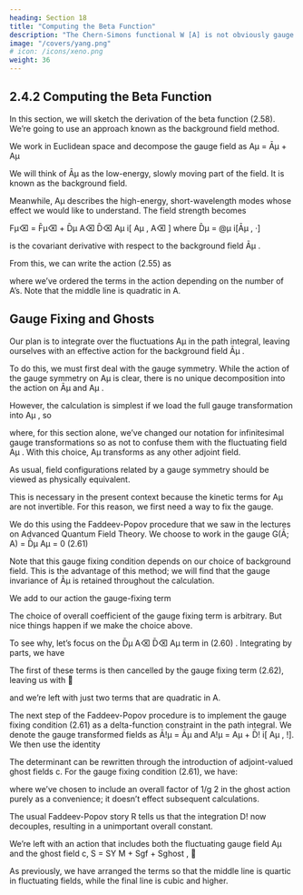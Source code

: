 ```yaml
---
heading: Section 18
title: "Computing the Beta Function"
description: "The Chern-Simons functional W [A] is not obviously gauge invariant."
image: "/covers/yang.png"
# icon: /icons/xeno.png
weight: 36
---
```



## 2.4.2 Computing the Beta Function

In this section, we will sketch the derivation of the beta function (2.58). We’re going to use an approach known as the background field method. 

We work in Euclidean space and decompose the gauge field as Aμ = Āμ + Aμ

We will think of Āμ as the low-energy, slowly moving part of the field. It is known as the background field. 

Meanwhile, Aμ describes the high-energy, short-wavelength modes whose effect we would like to understand. The field strength becomes 

Fμ⌫ = F̄μ⌫ + D̄μ A⌫
D̄⌫ Aμ
i[ Aμ , A⌫ ]
where D̄μ = @μ i[Āμ , ·] 

is the covariant derivative with respect to the background field Āμ . 

From this, we can write the action (2.55) as

<!-- 1
SY M = 2
g
Z
4
d x tr

1
F̄μ⌫ F̄ μ⌫ + 2F̄ μ⌫ D̄μ A⌫
2
+ D̄μ A⌫ D̄μ A⌫ D̄μ A⌫ D̄⌫ Aμ iF̄ μ⌫ [ Aμ , A⌫ ]
1
2iD̄μ A⌫ [ Aμ , A⌫ ]
[ Aμ , A⌫ ][ Aμ , A⌫ ]
(2.60)
2 -->

where we’ve ordered the terms in the action depending on the number of A’s. Note that the middle line is quadratic in A.

## Gauge Fixing and Ghosts

Our plan is to integrate over the fluctuations Aμ in the path integral, leaving ourselves with an effective action for the background field Āμ . 

To do this, we must first deal with the gauge symmetry. While the action of the gauge symmetry on Aμ is clear, there is no unique decomposition into the action on Āμ and Aμ . 

However, the calculation is simplest if we load the full gauge transformation into Aμ , so

<!-- gauge Āμ = 0
and
gauge (
Aμ ) = D̄μ !
i[ Aμ , !] -->

where, for this section alone, we’ve changed our notation for infinitesimal gauge transformations so as not to confuse them with the fluctuating field Aμ . With this choice, Aμ transforms as any other adjoint field.

As usual, field configurations related by a gauge symmetry should be viewed as physically equivalent. 

This is necessary in the present context because the kinetic terms for Aμ are not invertible. For this reason, we first need a way to fix the gauge.

We do this using the Faddeev-Popov procedure that we saw in the lectures on Advanced Quantum Field Theory. We choose to work in the gauge G(Ā; A) = D̄μ Aμ = 0
(2.61)

Note that this gauge fixing condition depends on our choice of background field. This is the advantage of this method; we will find that the gauge invariance of Āμ is retained throughout the calculation.

We add to our action the gauge-fixing term

<!-- Z
1
Sgf = 2 d4 x tr (D̄μ Aμ )2
g
(2.62) -->

The choice of overall coefficient of the gauge fixing term is arbitrary. But nice things happen if we make the choice above. 

To see why, let’s focus on the D̄μ A⌫ D̄⌫ Aμ term in (2.60) . Integrating by parts, we have

<!-- Z
Z
4
μ
⌫
d x tr D̄ A D̄⌫ Aμ =
d4 x tr A⌫ D̄μ D̄⌫ Aμ
Z
⇣
⌘
=
d4 x tr A⌫ [D̄μ , D̄⌫ ] + D̄⌫ D̄μ Aμ
Z
h
i
=
d4 x tr (D̄μ Aμ )2 + i A⌫ [F̄ μ⌫ , Aμ ] -->

The first of these terms is then cancelled by the gauge fixing term (2.62), leaving us
with

<!-- Z
1
1
4
SY M + Sgf = 2 d x tr F̄μ⌫ F̄ μ⌫ + 2F̄ μ⌫ D̄μ A⌫
g
2
+D̄μ A⌫ D̄μ A⌫ 2iF̄ μ⌫ [ Aμ , A⌫ ]
1
[ Aμ , A⌫ ][ Aμ , A⌫ ]
2iD̄μ A⌫ [ Aμ , A⌫ ]
2 -->

and we’re left with just two terms that are quadratic in A.

The next step of the Faddeev-Popov procedure is to implement the gauge fixing condition (2.61) as a delta-function constraint in the path integral. We denote the gauge transformed fields as Ā!μ = Āμ and A!μ = Aμ + D̄! i[ Aμ , !]. We then use
the identity

<!-- ✓
◆
Z
@G(A ̄! , A! )
!
!
D! (G(Ā , A )) det
=1
@! -->

The determinant can be rewritten through the introduction of adjoint-valued ghost fields c. For the gauge fixing condition (2.61), we have:

<!-- ✓
◆ Z
✓
Z
h
i◆
@G(Ā, A! )
1
†
4
† 2
†
μ
det
= Dc Dc exp
d x tr
c D̄ c + ic [D̄ Aμ , c]
@!
g2 -->

where we’ve chosen to include an overall factor of 1/g 2 in the ghost action purely as a convenience; it doesn’t effect subsequent calculations. 

The usual Faddeev-Popov story R tells us that the integration D! now decouples, resulting in a unimportant overall constant.

We’re left with an action that includes both the fluctuating gauge field Aμ
and the ghost field c, S = SY M + Sgf + Sghost ,

<!-- Z
1
1
4
S = 2 d x tr F̄μ⌫ F̄ μ⌫ + 2F̄ μ⌫ D̄μ A⌫
g
2
+D̄μ A⌫ D̄μ A⌫ 2iF̄ μ⌫ [ Aμ , A⌫ ] + D̄μ c† D̄μ c
1
2iD̄μ A⌫ [ Aμ , A⌫ ]
[ Aμ , A⌫ ][ Aμ , A⌫ ] + ic† [D̄μ Aμ , c]
2 -->

As previously, we have arranged the terms so that the middle line is quartic in fluctuating fields, while the final line is cubic and higher. 
